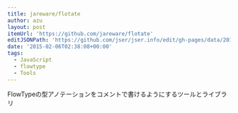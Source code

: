 ```yaml
---
title: jareware/flotate
author: azu
layout: post
itemUrl: 'https://github.com/jareware/flotate'
editJSONPath: 'https://github.com/jser/jser.info/edit/gh-pages/data/2015/02/index.json'
date: '2015-02-06T02:38:08+00:00'
tags:
  - JavaScript
  - flowtype
  - Tools
---
```

FlowTypeの型アノテーションをコメントで書けるようにするツールとライブラリ
